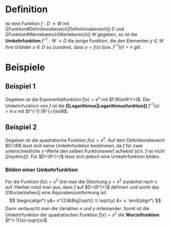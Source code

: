 # Definition
Ist eine Funktion $f:D\to W$ mit [[Funktion#Definitionsbereich|Definitionsbereich]] $D$ und [[Funktion#Wertebereich|Wertebereich]] $W$ gegeben, so ist die **Umkehrfunktion** $f^{-1}:W\to D$ die jenige Funktion, die den Elementen $y\in W$ ihre Urbilder $x\in D$ so zuordnet, dass $y = f(x)$ bzw. $f^{-1}(y) =x$ gilt.

# Beispiele
## Beispiel 1
Gegeben ist die Exponentialfunktion $f(x) = e^{x}$ mit $f:\R\to\R^{+}$. Die Umkehrfunktion von $f$ ist die **[[Logarithmus|Logarithmusfunktion]]** $f^{-1}(x)=\ln x$ mit $f^{-1}:\R^{+}\to\R$.

## Beispiel 2
Gegeben ist die quadratische Funktion $f(x)=x^2$. Auf dem Definitionsbereich $D=\R$ lässt sich keine Umkehrfunktion bestimmen, da $f$ für zwei unterschiedliche $x-$Werte den selben Funktionswert aufweist (d.h. $f$ ist *nicht [[injektiv]]*). Für $D=\R^{+}$ lässt sich jedoch eine Umkehrfunktion bilden.

### Bilden einer Umkehrfunktion
Für die Funktion $f(x)=x^2$ löst man die Gleichung $y=x^2$ zunächst nach $x$ auf. Hierbei nutzt man aus, dass $f$ auf $D=\R^{+}$ definiert und somit das [[Wurzelziehen]] eine Äquivalenzumformung ist:
$$
\begin{align*}
y&= x^{2}&\Big|\sqrt{} \\
\sqrt{y} &=  x.
\end{align*}
$$
Dann vertauscht man die Variablen $x$ und $y$ miteinander. Somit ist die Umkehrfunktion der quadratischen Funktion $f(x)=x^2$ die **Wurzelfunktion** $f^{-1}(x)=\sqrt{x}$.

